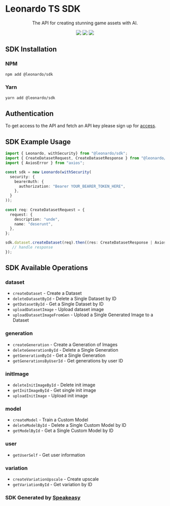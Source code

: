 # Leonardo TS SDK

<div align="center">
   <p>The API for creating stunning game assets with AI.</p>
   <a href="https://github.com/speakeasy-sdks/leonardo-ts-sdk/actions"><img src="https://img.shields.io/github/actions/workflow/status/speakeasy-sdks/leonardo-ts-sdk/speakeasy_sdk_generation.yml?style=for-the-badge" /></a>
   <a href="https://docs.leonardo.ai/"><img src="https://img.shields.io/static/v1?label=Docs&message=API Ref&color=000&style=for-the-badge" /></a>
   <a href="https://discord.gg/leonardo-ai"><img src="https://img.shields.io/static/v1?label=Discord&message=2564 online&color=7289da&style=for-the-badge" /></a>
</div>

<!-- Start SDK Installation -->
## SDK Installation

### NPM

```bash
npm add @leonardo/sdk
```

### Yarn

```bash
yarn add @leonardo/sdk
```
<!-- End SDK Installation -->

## Authentication

To get access to the API and fetch an API key please sign up for [access](https://leonardo.ai/). 

## SDK Example Usage
<!-- Start SDK Example Usage -->
```typescript
import { Leonardo, withSecurity} from "@leonardo/sdk";
import { CreateDatasetRequest, CreateDatasetResponse } from "@leonardo/sdk/src/sdk/models/operations";
import { AxiosError } from "axios";

const sdk = new Leonardo(withSecurity(
  security: {
    bearerAuth: {
      authorization: "Bearer YOUR_BEARER_TOKEN_HERE",
    },
  }
));
    
const req: CreateDatasetRequest = {
  request: {
    description: "unde",
    name: "deserunt",
  },
};

sdk.dataset.createDataset(req).then((res: CreateDatasetResponse | AxiosError) => {
   // handle response
});
```
<!-- End SDK Example Usage -->

<!-- Start SDK Available Operations -->
## SDK Available Operations


### dataset

* `createDataset` - Create a Dataset
* `deleteDatasetById` - Delete a Single Dataset by ID
* `getDatasetById` - Get a Single Dataset by ID
* `uploadDatasetImage` - Upload dataset image
* `uploadDatasetImageFromGen` - Upload a Single Generated Image to a Dataset

### generation

* `createGeneration` - Create a Generation of Images
* `deleteGenerationById` - Delete a Single Generation
* `getGenerationById` - Get a Single Generation
* `getGenerationsByUserId` - Get generations by user ID

### initImage

* `deleteInitImageById` - Delete init image
* `getInitImageById` - Get single init image
* `uploadInitImage` - Upload init image

### model

* `createModel` - Train a Custom Model
* `deleteModelById` - Delete a Single Custom Model by ID
* `getModelById` - Get a Single Custom Model by ID

### user

* `getUserSelf` - Get user information

### variation

* `createVariationUpscale` - Create upscale
* `getVariationById` - Get variation by ID
<!-- End SDK Available Operations -->

### SDK Generated by [Speakeasy](https://docs.speakeasyapi.dev/docs/using-speakeasy/client-sdks)
